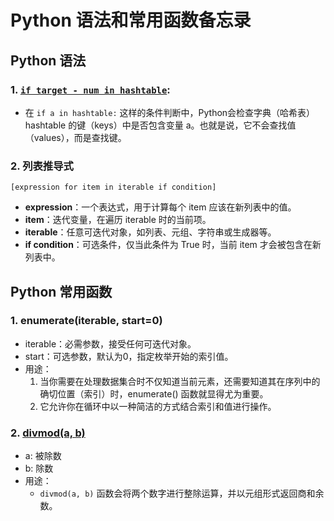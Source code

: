 # Python 语法和常用函数备忘录

## Python 语法

### 1. [```if target - num in hashtable```](1.两数之和.cpp):
- 在 ```if a in hashtable:``` 这样的条件判断中，Python会检查字典（哈希表）hashtable 的键（keys）中是否包含变量 a。也就是说，它不会查找值（values），而是查找键。

### 2. 列表推导式
`[expression for item in iterable if condition]`
- **expression**：一个表达式，用于计算每个 item 应该在新列表中的值。
- **item**：迭代变量，在遍历 iterable 时的当前项。
- **iterable**：任意可迭代对象，如列表、元组、字符串或生成器等。
- **if condition**：可选条件，仅当此条件为 True 时，当前 item 才会被包含在新列表中。

## Python 常用函数
### 1. enumerate(iterable, start=0)
- iterable：必需参数，接受任何可迭代对象。
- start：可选参数，默认为0，指定枚举开始的索引值。
- 用途：
  1. 当你需要在处理数据集合时不仅知道当前元素，还需要知道其在序列中的确切位置（索引）时，enumerate() 函数就显得尤为重要。
  2. 它允许你在循环中以一种简洁的方式结合索引和值进行操作。
### 2. [divmod(a, b)](2.两数相加.py)
- a: 被除数
- b: 除数
- 用途：
	- `divmod(a, b)` 函数会将两个数字进行整除运算，并以元组形式返回商和余数。
